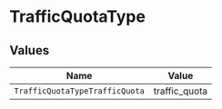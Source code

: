 # TrafficQuotaType


## Values

| Name                           | Value                          |
| ------------------------------ | ------------------------------ |
| `TrafficQuotaTypeTrafficQuota` | traffic_quota                  |